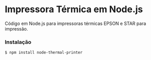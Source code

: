 # Impressora Térmica em Node.js

Código em Node.js para impressoras térmicas EPSON e STAR para impressão.

### Instalação

```bash
$ npm install node-thermal-printer
```

